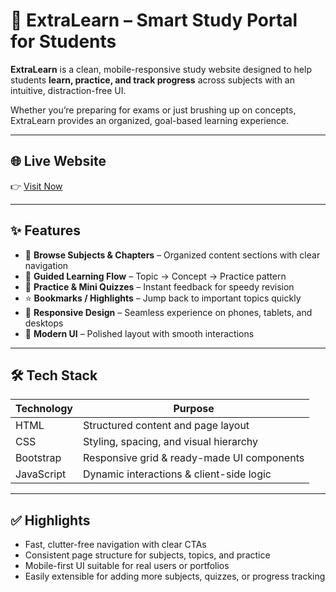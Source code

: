 # 📘 ExtraLearn – Smart Study Portal for Students

**ExtraLearn** is a clean, mobile-responsive study website designed to help students **learn, practice, and track progress** across subjects with an intuitive, distraction-free UI.

Whether you’re preparing for exams or just brushing up on concepts, ExtraLearn provides an organized, goal-based learning experience.

---

## 🌐 Live Website

👉 [Visit Now](https://extramarks-354ac.web.app/main.html)

---

## ✨ Features

- 🔎 **Browse Subjects & Chapters** – Organized content sections with clear navigation  
- 🧭 **Guided Learning Flow** – Topic → Concept → Practice pattern  
- 🧮 **Practice & Mini Quizzes** – Instant feedback for speedy revision  
- ⭐ **Bookmarks / Highlights** – Jump back to important topics quickly  
- 📱 **Responsive Design** – Seamless experience on phones, tablets, and desktops  
- 🎨 **Modern UI** – Polished layout with smooth interactions

---

## 🛠️ Tech Stack

| Technology | Purpose                                   |
|------------|--------------------------------------------|
| HTML       | Structured content and page layout         |
| CSS        | Styling, spacing, and visual hierarchy     |
| Bootstrap  | Responsive grid & ready-made UI components |
| JavaScript | Dynamic interactions & client-side logic   |

---

## ✅ Highlights

- Fast, clutter-free navigation with clear CTAs  
- Consistent page structure for subjects, topics, and practice  
- Mobile-first UI suitable for real users or portfolios  
- Easily extensible for adding more subjects, quizzes, or progress tracking
